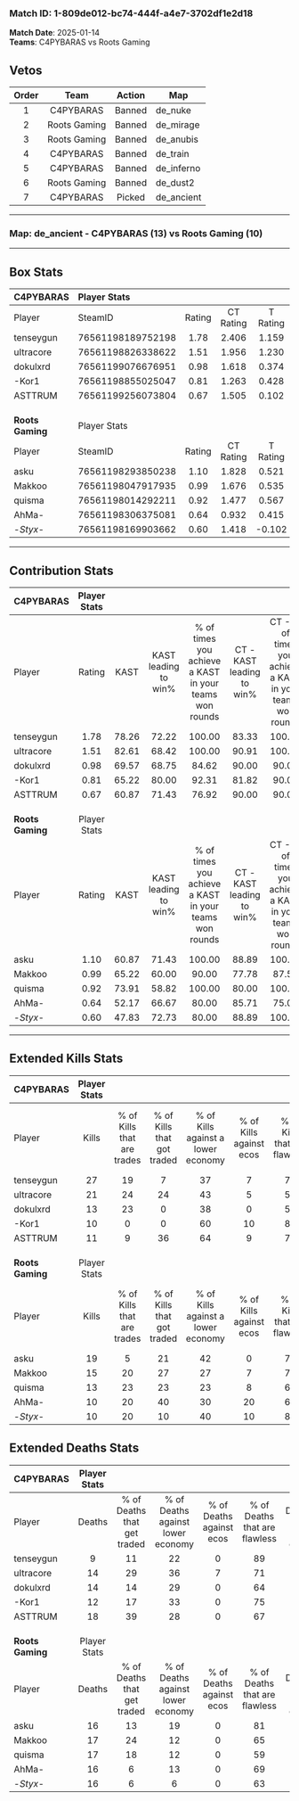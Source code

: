 ### Match ID: 1-809de012-bc74-444f-a4e7-3702df1e2d18  
**Match Date**: 2025-01-14  
**Teams**: C4PYBARAS vs Roots Gaming  

## Vetos  

| Order | Team | Action | Map |
| :---: | :--: | :----: | --- |
| 1 | C4PYBARAS | Banned | de_nuke |
| 2 | Roots Gaming | Banned | de_mirage |
| 3 | Roots Gaming | Banned | de_anubis |
| 4 | C4PYBARAS | Banned | de_train |
| 5 | C4PYBARAS | Banned | de_inferno |
| 6 | Roots Gaming | Banned | de_dust2 |
| 7 | C4PYBARAS | Picked | de_ancient |

---  

### **Map**: de_ancient - C4PYBARAS (13) vs Roots Gaming (10)  
---  

## Box Stats  

| **C4PYBARAS**    | Player Stats      |        |           |          |       |       |       |         |        |      |     |
| :- | :- | :-: | :-: | :-: | :-: | :-: | :-: | :-: | :-: | :-: | :-: |
| Player           | SteamID           | Rating | CT Rating | T Rating | KAST  |  ADR  | Kills | Assists | Deaths | K/D  | HS% |
| tenseygun        | 76561198189752198 |  1.78  |   2.406   |  1.159   | 78.26 | 104.7 |  27   |    2    |   9    | 3.00 | 44  |
| uItracore        | 76561198826338622 |  1.51  |   1.956   |  1.230   | 82.61 | 104.8 |  21   |   10    |   14   | 1.50 | 66  |
| dokulxrd         | 76561199076676951 |  0.98  |   1.618   |  0.374   | 69.57 | 65.2  |  13   |    8    |   14   | 0.93 | 30  |
| -Kor1            | 76561198855025047 |  0.81  |   1.263   |  0.428   | 65.22 | 51.7  |  10   |    3    |   12   | 0.83 | 40  |
| ASTTRUM          | 76561199256073804 |  0.67  |   1.505   |  0.102   | 60.87 | 44.8  |  11   |    5    |   18   | 0.61 | 72  |
|                  |                   |        |           |          |       |       |       |         |        |      |     |
|                  |                   |        |           |          |       |       |       |         |        |      |     |
|                  |                   |        |           |          |       |       |       |         |        |      |     |
| **Roots Gaming** | Player Stats      |        |           |          |       |       |       |         |        |      |     |
| Player           | SteamID           | Rating | CT Rating | T Rating | KAST  |  ADR  | Kills | Assists | Deaths | K/D  | HS% |
| asku             | 76561198293850238 |  1.10  |   1.828   |  0.521   | 60.87 | 78.4  |  19   |    0    |   16   | 1.19 | 36  |
| Makkoo           | 76561198047917935 |  0.99  |   1.676   |  0.535   | 65.22 | 80.5  |  15   |    5    |   17   | 0.88 | 66  |
| quisma           | 76561198014292211 |  0.92  |   1.477   |  0.567   | 73.91 | 63.2  |  13   |    5    |   17   | 0.76 | 53  |
| AhMa-            | 76561198306375081 |  0.64  |   0.932   |  0.415   | 52.17 | 53.0  |  10   |    5    |   16   | 0.63 | 50  |
| -_Styx_-         | 76561198169903662 |  0.60  |   1.418   |  -0.102  | 47.83 | 56.4  |  10   |    0    |   16   | 0.63 | 20  |
---  

## Contribution Stats  

| **C4PYBARAS**    | Player Stats |       |                      |                                                        |                           |                                                             |                          |                                                            |
| :- | :-: | :-: | :-: | :-: | :-: | :-: | :-: | :-: |
| Player           |    Rating    | KAST  | KAST leading to win% | % of times you achieve a KAST in your teams won rounds | CT - KAST leading to win% | CT - % of times you achieve a KAST in your teams won rounds | T - KAST leading to win% | T - % of times you achieve a KAST in your teams won rounds |
| tenseygun        |     1.78     | 78.26 |        72.22         |                         100.00                         |           83.33           |                           100.00                            |          50.00           |                           100.00                           |
| uItracore        |     1.51     | 82.61 |        68.42         |                         100.00                         |           90.91           |                           100.00                            |          37.50           |                           100.00                           |
| dokulxrd         |     0.98     | 69.57 |        68.75         |                         84.62                          |           90.00           |                            90.00                            |          33.33           |                           66.67                            |
| -Kor1            |     0.81     | 65.22 |        80.00         |                         92.31                          |           81.82           |                            90.00                            |          75.00           |                           100.00                           |
| ASTTRUM          |     0.67     | 60.87 |        71.43         |                         76.92                          |           90.00           |                            90.00                            |          25.00           |                           33.33                            |
|                  |              |       |                      |                                                        |                           |                                                             |                          |                                                            |
|                  |              |       |                      |                                                        |                           |                                                             |                          |                                                            |
|                  |              |       |                      |                                                        |                           |                                                             |                          |                                                            |
| **Roots Gaming** | Player Stats |       |                      |                                                        |                           |                                                             |                          |                                                            |
| Player           |    Rating    | KAST  | KAST leading to win% | % of times you achieve a KAST in your teams won rounds | CT - KAST leading to win% | CT - % of times you achieve a KAST in your teams won rounds | T - KAST leading to win% | T - % of times you achieve a KAST in your teams won rounds |
| asku             |     1.10     | 60.87 |        71.43         |                         100.00                         |           88.89           |                           100.00                            |          40.00           |                           100.00                           |
| Makkoo           |     0.99     | 65.22 |        60.00         |                         90.00                          |           77.78           |                            87.50                            |          33.33           |                           100.00                           |
| quisma           |     0.92     | 73.91 |        58.82         |                         100.00                         |           80.00           |                           100.00                            |          28.57           |                           100.00                           |
| AhMa-            |     0.64     | 52.17 |        66.67         |                         80.00                          |           85.71           |                            75.00                            |          40.00           |                           100.00                           |
| -_Styx_-         |     0.60     | 47.83 |        72.73         |                         80.00                          |           88.89           |                           100.00                            |           0.00           |                            0.00                            |
---  

## Extended Kills Stats  

| **C4PYBARAS**    | Player Stats |                            |                            |                                    |                         |                              |                                 |                                       |                    |           |
| :- | :-: | :-: | :-: | :-: | :-: | :-: | :-: | :-: | :-: | :-: |
| Player           |    Kills     | % of Kills that are trades | % of Kills that got traded | % of Kills against a lower economy | % of Kills against ecos | % of Kills that are flawless | % of Kills that are close duels | % of Kills that are assisted by flash | Pistol Round Kills | AWP Kills |
| tenseygun        |      27      |             19             |             7              |                 37                 |            7            |              78              |                4                |                   0                   |         1          |    12     |
| uItracore        |      21      |             24             |             24             |                 43                 |            5            |              52              |               10                |                   5                   |         1          |     0     |
| dokulxrd         |      13      |             23             |             0              |                 38                 |            0            |              54              |                0                |                   8                   |         3          |     0     |
| -Kor1            |      10      |             0              |             0              |                 60                 |           10            |              80              |                0                |                   0                   |         0          |     1     |
| ASTTRUM          |      11      |             9              |             36             |                 64                 |            9            |              73              |                0                |                   0                   |         0          |     0     |
|                  |              |                            |                            |                                    |                         |                              |                                 |                                       |                    |           |
|                  |              |                            |                            |                                    |                         |                              |                                 |                                       |                    |           |
|                  |              |                            |                            |                                    |                         |                              |                                 |                                       |                    |           |
| **Roots Gaming** | Player Stats |                            |                            |                                    |                         |                              |                                 |                                       |                    |           |
| Player           |    Kills     | % of Kills that are trades | % of Kills that got traded | % of Kills against a lower economy | % of Kills against ecos | % of Kills that are flawless | % of Kills that are close duels | % of Kills that are assisted by flash | Pistol Round Kills | AWP Kills |
| asku             |      19      |             5              |             21             |                 42                 |            0            |              79              |                0                |                   0                   |         0          |    13     |
| Makkoo           |      15      |             20             |             27             |                 27                 |            7            |              73              |                0                |                   7                   |         2          |     0     |
| quisma           |      13      |             23             |             23             |                 23                 |            8            |              62              |                8                |                   8                   |         2          |     0     |
| AhMa-            |      10      |             20             |             40             |                 30                 |           20            |              60              |               10                |                   0                   |         1          |     0     |
| -_Styx_-         |      10      |             20             |             10             |                 40                 |           10            |              80              |               10                |                   0                   |         0          |     0     |
## Extended Deaths Stats  

| **C4PYBARAS**    | Player Stats |                             |                                   |                          |                               |                            |                           |               |
| :- | :-: | :-: | :-: | :-: | :-: | :-: | :-: | :-: |
| Player           |    Deaths    | % of Deaths that get traded | % of Deaths against lower economy | % of Deaths against ecos | % of Deaths that are flawless | % of Deaths that are close | % of Deaths while blinded | Deaths to AWP |
| tenseygun        |      9       |             11              |                22                 |            0             |              89               |             0              |             0             |       2       |
| uItracore        |      14      |             29              |                36                 |            7             |              71               |             7              |             7             |       2       |
| dokulxrd         |      14      |             14              |                29                 |            0             |              64               |             0              |             7             |       2       |
| -Kor1            |      12      |             17              |                33                 |            0             |              75               |             8              |             0             |       3       |
| ASTTRUM          |      18      |             39              |                28                 |            0             |              67               |             6              |             0             |       4       |
|                  |              |                             |                                   |                          |                               |                            |                           |               |
|                  |              |                             |                                   |                          |                               |                            |                           |               |
|                  |              |                             |                                   |                          |                               |                            |                           |               |
| **Roots Gaming** | Player Stats |                             |                                   |                          |                               |                            |                           |               |
| Player           |    Deaths    | % of Deaths that get traded | % of Deaths against lower economy | % of Deaths against ecos | % of Deaths that are flawless | % of Deaths that are close | % of Deaths while blinded | Deaths to AWP |
| asku             |      16      |             13              |                19                 |            0             |              81               |             6              |             0             |       3       |
| Makkoo           |      17      |             24              |                12                 |            0             |              65               |             0              |             0             |       4       |
| quisma           |      17      |             18              |                12                 |            0             |              59               |             6              |             0             |       1       |
| AhMa-            |      16      |              6              |                13                 |            0             |              69               |             0              |            13             |       2       |
| -_Styx_-         |      16      |              6              |                 6                 |            0             |              63               |             6              |             0             |       3       |
